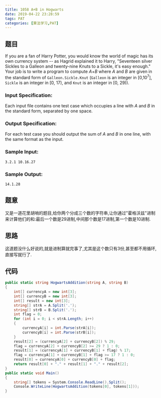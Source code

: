 ```yaml
---
title: 1058 A+B in Hogwarts
date: 2019-04-22 23:28:59
tags: PAT
categories: [算法学习,PAT]
---
```


## 题目

If you are a fan of Harry Potter, you would know the world of magic has its own currency system -- as Hagrid explained it to Harry, "Seventeen silver Sickles to a Galleon and twenty-nine Knuts to a Sickle, it's easy enough." Your job is to write a program to compute *A*+*B* where *A* and *B* are given in the standard form of `Galleon.Sickle.Knut` (`Galleon` is an integer in [0,10<sup>7</sup>], `Sickle` is an integer in [0, 17), and `Knut` is an integer in [0, 29)).

### Input Specification:

Each input file contains one test case which occupies a line with *A* and *B* in the standard form, separated by one space.

### Output Specification:

For each test case you should output the sum of *A* and *B* in one line, with the same format as the input.

### Sample Input:

```in
3.2.1 10.16.27
```

### Sample Output:

```out
14.1.28
```

<!-- more -->

## 题意

又是一道花里胡哨的题目,给你两个分成三个数的字符串,让你通过"霍格沃兹"进制来计算他们的和:最后一个数是29进制,中间那个数是17进制,第一个数是10进制.

## 思路

这道题没什么好说的,就是进制算就完事了,尤其是这个数只有3份,甚至都不用循环,直接写就行了.

## 代码

```c#
public static string HogwartsAddition(string A, string B)
{
    int[] currencyA = new int[3];
    int[] currencyB = new int[3];
    int[] result = new int[3];
    string[] strA = A.Split('.');
    string[] strB = B.Split('.');
    int flag = 0;
    for (int i = 0; i < strA.Length; i++)
    {
        currencyA[i] = int.Parse(strA[i]);
        currencyB[i] = int.Parse(strB[i]);
    }
    result[2] = (currencyA[2] + currencyB[2]) % 29;
    flag = currencyA[2] + currencyB[2] >= 29 ? 1 : 0;
    result[1] = (currencyA[1] + currencyB[1] + flag) % 17;
    flag = currencyA[1] + currencyB[1] + flag >= 17 ? 1 : 0;
    result[0] = currencyA[0] + currencyB[0] + flag;
    return result[0] + "." + result[1] + "." + result[2];
}
public static void Main()
{
    string[] tokens = System.Console.ReadLine().Split();
    Console.WriteLine(HogwartsAddition(tokens[0], tokens[1]));
}
```

